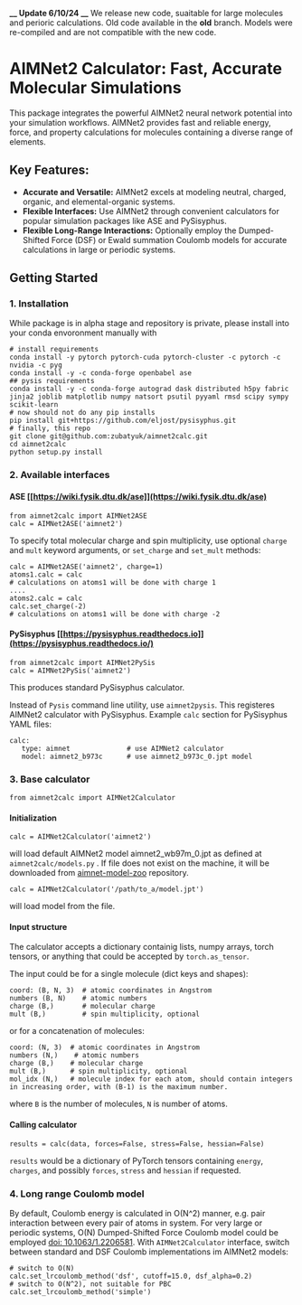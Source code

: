 **__ Update 6/10/24 __**
We release new code, suaitable for large molecules and perioric calculations. Old code available in the **old** branch. Models were re-compiled and are not compatible with the new code. 


# AIMNet2 Calculator: Fast, Accurate Molecular Simulations

This package integrates the powerful AIMNet2 neural network potential into your simulation workflows. AIMNet2 provides fast and reliable energy, force, and property calculations for molecules containing a diverse range of elements.

## Key Features:

- **Accurate and Versatile:** AIMNet2 excels at modeling neutral, charged, organic, and elemental-organic systems.
- **Flexible Interfaces:** Use AIMNet2 through convenient calculators for popular simulation packages like ASE and PySisyphus.
- **Flexible Long-Range Interactions:** Optionally employ the Dumped-Shifted Force (DSF) or Ewald summation Coulomb models for accurate calculations in large or periodic systems.


## Getting Started

### 1. Installation

While package is in alpha stage and repository is private, please install into your conda envoronment manually with
```
# install requirements
conda install -y pytorch pytorch-cuda pytorch-cluster -c pytorch -c nvidia -c pyg 
conda install -y -c conda-forge openbabel ase
## pysis requirements
conda install -y -c conda-forge autograd dask distributed h5py fabric jinja2 joblib matplotlib numpy natsort psutil pyyaml rmsd scipy sympy scikit-learn
# now should not do any pip installs
pip install git+https://github.com/eljost/pysisyphus.git
# finally, this repo
git clone git@github.com:zubatyuk/aimnet2calc.git
cd aimnet2calc
python setup.py install
```

### 2. Available interfaces

#### ASE [[https://wiki.fysik.dtu.dk/ase]](https://wiki.fysik.dtu.dk/ase)

```
from aimnet2calc import AIMNet2ASE
calc = AIMNet2ASE('aimnet2')
```

To specify total molecular charge and spin multiplicity, use optional `charge` and `mult` keyword arguments, or  `set_charge` and `set_mult` methods:

```
calc = AIMNet2ASE('aimnet2', charge=1)
atoms1.calc = calc
# calculations on atoms1 will be done with charge 1
....
atoms2.calc = calc
calc.set_charge(-2)
# calculations on atoms1 will be done with charge -2
```

#### PySisyphus [[https://pysisyphus.readthedocs.io]](https://pysisyphus.readthedocs.io/)

```
from aimnet2calc import AIMNet2PySis
calc = AIMNet2PySis('aimnet2')
```

This produces standard PySisyphus calculator.

Instead of `Pysis` command line utility, use `aimnet2pysis`. This registeres AIMNet2 calculator with PySisyphus.
Example `calc` section for PySisyphus YAML files:

```
calc:
   type: aimnet              # use AIMNet2 calculator
   model: aimnet2_b973c      # use aimnet2_b973c_0.jpt model
```

### 3. Base calculator

```
from aimnet2calc import AIMNet2Calculator
```

#### Initialization

```
calc = AIMNet2Calculator('aimnet2')
```
will load default AIMNet2 model aimnet2_wb97m_0.jpt as defined at `aimnet2calc/models.py` . If file does not exist on the machine, it will be downloaded from [aimnet-model-zoo](http://github.com/zubatyuk/aimnet-model-zoo) repository.

```
calc = AIMNet2Calculator('/path/to_a/model.jpt')
```
will load model from the file. 

#### Input structure

The calculator accepts a dictionary containig lists, numpy arrays, torch tensors, or anything that could be accepted by `torch.as_tensor`. 

The input could be for a single molecule (dict keys and shapes):

```
coord: (B, N, 3)  # atomic coordinates in Angstrom
numbers (B, N)    # atomic numbers
charge (B,)       # molecular charge
mult (B,)         # spin multiplicity, optional
```

or for a concatenation of molecules:

```
coord: (N, 3)  # atomic coordinates in Angstrom
numbers (N,)    # atomic numbers
charge (B,)    # molecular charge
mult (B,)      # spin multiplicity, optional
mol_idx (N,)   # molecule index for each atom, should contain integers in increasing order, with (B-1) is the maximum number.
```

where `B` is the number of molecules, `N` is number of atoms. 


#### Calling calculator

```
results = calc(data, forces=False, stress=False, hessian=False)
```

`results` would be a dictionary of PyTorch tensors containing `energy`, `charges`, and possibly `forces`, `stress` and `hessian` if requested.

### 4. Long range Coulomb model

By default, Coulomb energy is calculated in O(N^2) manner, e.g. pair interaction between every pair of atoms in system. For very large or periodic systems, O(N) Dumped-Shifted Force Coulomb model could be employed [doi: 10.1063/1.2206581](https://doi.org/10.1063/1.2206581). With `AIMNet2Calculator` interface, switch between standard and DSF Coulomb implementations im AIMNet2 models:

```
# switch to O(N)
calc.set_lrcoulomb_method('dsf', cutoff=15.0, dsf_alpha=0.2)
# switch to O(N^2), not suitable for PBC
calc.set_lrcoulomb_method('simple')
```




